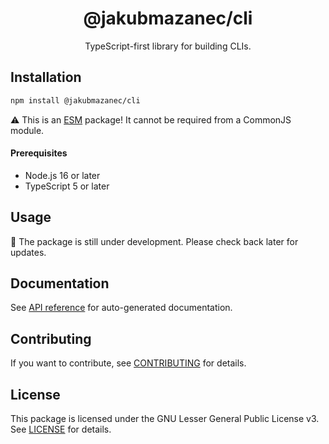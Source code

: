 <!-- header -->
<div align="center">

# @jakubmazanec/cli

TypeScript-first library for building CLIs.

</div>
<!-- header -->

## Installation

```sh
npm install @jakubmazanec/cli
```

⚠️ This is an [ESM](https://gist.github.com/sindresorhus/a39789f98801d908bbc7ff3ecc99d99c) package!
It cannot be required from a CommonJS module.

#### Prerequisites

- Node.js 16 or later
- TypeScript 5 or later

## Usage

🚧 The package is still under development. Please check back later for updates.

## Documentation

See [API reference](./docs) for auto-generated documentation.

## Contributing

If you want to contribute, see [CONTRIBUTING](./CONTRIBUTING.md) for details.

## License

This package is licensed under the GNU Lesser General Public License v3. See [LICENSE](./LICENSE.md)
for details.
